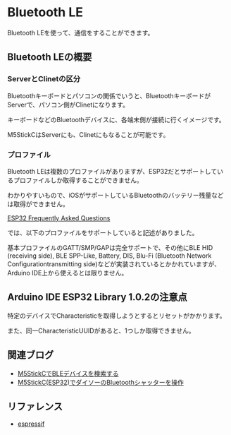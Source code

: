 # Bluetooth LE

Bluetooth LEを使って、通信をすることができます。

## Bluetooth LEの概要

### ServerとClinetの区分

Bluetoothキーボードとパソコンの関係でいうと、BluetoothキーボードがServerで、パソコン側がClinetになります。

キーボードなどのBluetoothデバイスに、各端末側が接続に行くイメージです。

M5StickCはServerにも、Clinetにもなることが可能です。

### プロファイル

Bluetooth LEは複数のプロファイルがありますが、ESP32だとサポートしているプロファイルしか取得することができません。

わかりやすいもので、iOSがサポートしているBluetoothのバッテリー残量などは取得ができません。

[ESP32 Frequently Asked Questions](https://www.espressif.com/sites/default/files/documentation/ESP32_FAQs__EN.pdf)

では、以下のプロファイルをサポートしていると記述がありました。

基本プロファイルのGATT/SMP/GAPは完全サポートで、その他にBLE HID (receiving side), BLE SPP-Like, Battery, DIS, Blu-Fi (Bluetooth Network Configurationtransmitting side)などが実装されているとかかれていますが、Arduino IDE上から使えるとは限りません。

## Arduino IDE ESP32 Library 1.0.2の注意点

特定のデバイスでCharacteristicを取得しようとするとリセットがかかります。

また、同一CharacteristicUUIDがあると、1つしか取得できません。

## 関連ブログ
- [M5StickCでBLEデバイスを検索する](https://lang-ship.com/blog/?p=691)
- [M5StickC(ESP32)でダイソーのBluetoothシャッターを操作](https://lang-ship.com/blog/?p=704)

## リファレンス
- [espressif](https://docs.espressif.com/projects/esp-idf/en/latest/api-reference/bluetooth/bt_le.html)
